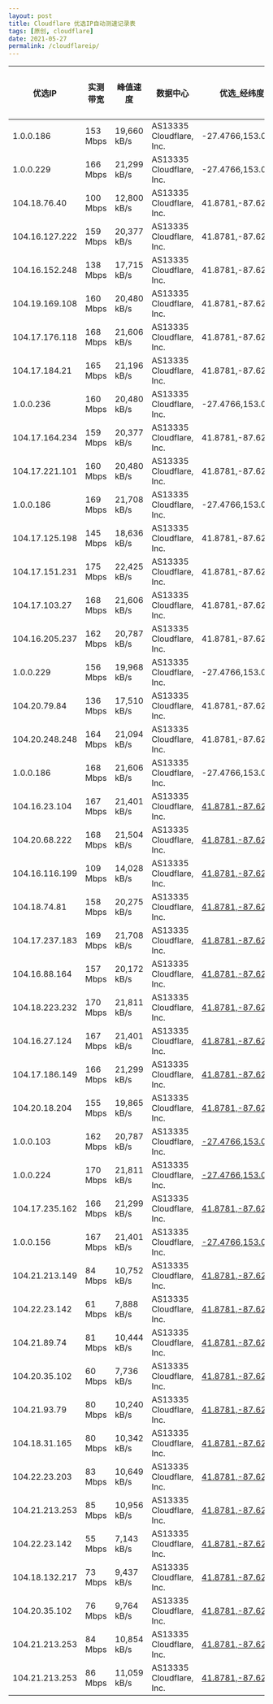 ```yaml
---
layout: post
title: Cloudflare 优选IP自动测速记录表
tags: [原创, cloudflare]
date: 2021-05-27
permalink: /cloudflareip/
---
```


| 优选IP | 实测带宽 | 峰值速度 | 数据中心 | 优选_经纬度 | 优选_国家 | 优选_区域 | 优选_城市 | 实测地_经纬度 | 实测地_国家 | 实测地_区域 | 实测地_城市 | 测试耗时 | 测试时间 |
| -- | -- | -- | -- | -- | -- | -- | -- | -- | -- | -- | -- | -- | -- |
|  1.0.0.186  |  153 Mbps  |              19,660 kB/s |  AS13335 Cloudflare, Inc.  |  -27.4766,153.0166  |  Australia |  Queensland | South Brisbane | 31.2337,121.5319 | China | Shanghai | Pudong | 46 秒 | 20210527-160504  |
|  1.0.0.229  |  166 Mbps  |              21,299 kB/s |  AS13335 Cloudflare, Inc.  |  -27.4766,153.0166  |  Australia |  Queensland | South Brisbane | 31.2337,121.5319 | China | Shanghai | Pudong | 94 秒 | 20210527-160504  |
|  104.18.76.40  |  100 Mbps  |              12,800 kB/s |  AS13335 Cloudflare, Inc.  |  41.8781,-87.6298  |  United States |  Illinois | Chicago | 31.2337,121.5319 | China | Shanghai | Pudong | 141 秒 | 20210527-160504  |
|  104.16.127.222  |  159 Mbps  |              20,377 kB/s |  AS13335 Cloudflare, Inc.  |  41.8781,-87.6298  |  United States |  Illinois | Chicago | 31.2337,121.5319 | China | Shanghai | Pudong | 189 秒 | 20210527-160504  |
|  104.16.152.248  |  138 Mbps  |              17,715 kB/s |  AS13335 Cloudflare, Inc.  |  41.8781,-87.6298  |  United States |  Illinois | Chicago | 31.2337,121.5319 | China | Shanghai | Pudong | 238 秒 | 20210527-160504  |
|  104.19.169.108  |  160 Mbps  |              20,480 kB/s |  AS13335 Cloudflare, Inc.  |  41.8781,-87.6298  |  United States |  Illinois | Chicago | 31.2337,121.5319 | China | Shanghai | Pudong | 288 秒 | 20210527-160504  |
|  104.17.176.118  |  168 Mbps  |              21,606 kB/s |  AS13335 Cloudflare, Inc.  |  41.8781,-87.6298  |  United States |  Illinois | Chicago | 31.2337,121.5319 | China | Shanghai | Pudong | 336 秒 | 20210527-160504  |
|  104.17.184.21  |  165 Mbps  |              21,196 kB/s |  AS13335 Cloudflare, Inc.  |  41.8781,-87.6298  |  United States |  Illinois | Chicago | 31.2337,121.5319 | China | Shanghai | Pudong | 387 秒 | 20210527-160504  |
|  1.0.0.236  |  160 Mbps  |              20,480 kB/s |  AS13335 Cloudflare, Inc.  |  -27.4766,153.0166  |  Australia |  Queensland | South Brisbane | 31.2337,121.5319 | China | Shanghai | Pudong | 440 秒 | 20210527-160504  |
|  104.17.164.234  |  159 Mbps  |              20,377 kB/s |  AS13335 Cloudflare, Inc.  |  41.8781,-87.6298  |  United States |  Illinois | Chicago | 31.2337,121.5319 | China | Shanghai | Pudong | 492 秒 | 20210527-160504  |
|  104.17.221.101  |  160 Mbps  |              20,480 kB/s |  AS13335 Cloudflare, Inc.  |  41.8781,-87.6298  |  United States |  Illinois | Chicago | 31.2337,121.5319 | China | Shanghai | Pudong | 46 秒 | 20210527-162156  |
|  1.0.0.186  |  169 Mbps  |              21,708 kB/s |  AS13335 Cloudflare, Inc.  |  -27.4766,153.0166  |  Australia |  Queensland | South Brisbane | 31.2337,121.5319 | China | Shanghai | Pudong | 95 秒 | 20210527-162156  |
|  104.17.125.198  |  145 Mbps  |              18,636 kB/s |  AS13335 Cloudflare, Inc.  |  41.8781,-87.6298  |  United States |  Illinois | Chicago | 31.2337,121.5319 | China | Shanghai | Pudong | 143 秒 | 20210527-162156  |
|  104.17.151.231  |  175 Mbps  |              22,425 kB/s |  AS13335 Cloudflare, Inc.  |  41.8781,-87.6298  |  United States |  Illinois | Chicago | 31.2337,121.5319 | China | Shanghai | Pudong | 191 秒 | 20210527-162156  |
|  104.17.103.27  |  168 Mbps  |              21,606 kB/s |  AS13335 Cloudflare, Inc.  |  41.8781,-87.6298  |  United States |  Illinois | Chicago | 31.2337,121.5319 | China | Shanghai | Pudong | 243 秒 | 20210527-162156  |
|  104.16.205.237  |  162 Mbps  |              20,787 kB/s |  AS13335 Cloudflare, Inc.  |  41.8781,-87.6298  |  United States |  Illinois | Chicago | 31.2337,121.5319 | China | Shanghai | Pudong | 293 秒 | 20210527-162156  |
|  1.0.0.229  |  156 Mbps  |              19,968 kB/s |  AS13335 Cloudflare, Inc.  |  -27.4766,153.0166  |  Australia |  Queensland | South Brisbane | 31.2337,121.5319 | China | Shanghai | Pudong | 345 秒 | 20210527-162156  |
|  104.20.79.84  |  136 Mbps  |              17,510 kB/s |  AS13335 Cloudflare, Inc.  |  41.8781,-87.6298  |  United States |  Illinois | Chicago | 31.2337,121.5319 | China | Shanghai | Pudong | 403 秒 | 20210527-162156  |
|  104.20.248.248  |  164 Mbps  |              21,094 kB/s |  AS13335 Cloudflare, Inc.  |  41.8781,-87.6298  |  United States |  Illinois | Chicago | 31.2337,121.5319 | China | Shanghai | Pudong | 453 秒 | 20210527-162156  |
|  1.0.0.186  |  168 Mbps  |              21,606 kB/s |  AS13335 Cloudflare, Inc.  |  -27.4766,153.0166  |  Australia |  Queensland | South Brisbane | 31.2337,121.5319 | China | Shanghai | Pudong | 503 秒 | 20210527-162156  |
|  104.16.23.104  |  167 Mbps  |              21,401 kB/s |  AS13335 Cloudflare, Inc.  |  [41.8781,-87.6298](https:///www.google.com/maps?q=41.8781,-87.6298)  |  United States |  Illinois | Chicago | [31.2337,121.5319](https:///www.google.com/maps?q=31.2337,121.5319) | China | Shanghai | Pudong | 56 秒 | 20210527-170921  |
|  104.20.68.222  |  168 Mbps  |              21,504 kB/s |  AS13335 Cloudflare, Inc.  |  [41.8781,-87.6298](https:///www.google.com/maps?q=41.8781,-87.6298)  |  United States |  Illinois | Chicago | [31.2337,121.5319](https:///www.google.com/maps?q=31.2337,121.5319) | China | Shanghai | Pudong | 106 秒 | 20210527-170921  |
|  104.16.116.199  |  109 Mbps  |              14,028 kB/s |  AS13335 Cloudflare, Inc.  |  [41.8781,-87.6298](https:///www.google.com/maps?q=41.8781,-87.6298)  |  United States |  Illinois | Chicago | [31.2337,121.5319](https:///www.google.com/maps?q=31.2337,121.5319) | China | Shanghai | Pudong | 157 秒 | 20210527-170921  |
|  104.18.74.81  |  158 Mbps  |              20,275 kB/s |  AS13335 Cloudflare, Inc.  |  [41.8781,-87.6298](https:///www.google.com/maps?q=41.8781,-87.6298)  |  United States |  Illinois | Chicago | [31.2337,121.5319](https:///www.google.com/maps?q=31.2337,121.5319) | China | Shanghai | Pudong | 47 秒 | 20210527-173343  |
|  104.17.237.183  |  169 Mbps  |              21,708 kB/s |  AS13335 Cloudflare, Inc.  |  [41.8781,-87.6298](https:///www.google.com/maps?q=41.8781,-87.6298)  |  United States |  Illinois | Chicago | [31.2337,121.5319](https:///www.google.com/maps?q=31.2337,121.5319) | China | Shanghai | Pudong | 102 秒 | 20210527-173343  |
|  104.16.88.164  |  157 Mbps  |              20,172 kB/s |  AS13335 Cloudflare, Inc.  |  [41.8781,-87.6298](https:///www.google.com/maps?q=41.8781,-87.6298)  |  United States |  Illinois | Chicago | [31.2337,121.5319](https:///www.google.com/maps?q=31.2337,121.5319) | China | Shanghai | Pudong | 157 秒 | 20210527-173343  |
|  104.18.223.232  |  170 Mbps  |              21,811 kB/s |  AS13335 Cloudflare, Inc.  |  [41.8781,-87.6298](https:///www.google.com/maps?q=41.8781,-87.6298)  |  United States |  Illinois | Chicago | [31.2337,121.5319](https:///www.google.com/maps?q=31.2337,121.5319) | China | Shanghai | Pudong | 205 秒 | 20210527-173343  |
|  104.16.27.124  |  167 Mbps  |              21,401 kB/s |  AS13335 Cloudflare, Inc.  |  [41.8781,-87.6298](https:///www.google.com/maps?q=41.8781,-87.6298)  |  United States |  Illinois | Chicago | [31.2337,121.5319](https:///www.google.com/maps?q=31.2337,121.5319) | China | Shanghai | Pudong | 254 秒 | 20210527-173343  |
|  104.17.186.149  |  166 Mbps  |              21,299 kB/s |  AS13335 Cloudflare, Inc.  |  [41.8781,-87.6298](https:///www.google.com/maps?q=41.8781,-87.6298)  |  United States |  Illinois | Chicago | [31.2337,121.5319](https:///www.google.com/maps?q=31.2337,121.5319) | China | Shanghai | Pudong | 56 秒 | 20210527-173910  |
|  104.20.18.204  |  155 Mbps  |              19,865 kB/s |  AS13335 Cloudflare, Inc.  |  [41.8781,-87.6298](https:///www.google.com/maps?q=41.8781,-87.6298)  |  United States |  Illinois | Chicago | [31.2337,121.5319](https:///www.google.com/maps?q=31.2337,121.5319) | China | Shanghai | Pudong | 105 秒 | 20210527-173910  |
|  1.0.0.103  |  162 Mbps  |              20,787 kB/s |  AS13335 Cloudflare, Inc.  |  [-27.4766,153.0166](https:///www.google.com/maps?q=-27.4766,153.0166)  |  Australia |  Queensland | South Brisbane | [31.2337,121.5319](https:///www.google.com/maps?q=31.2337,121.5319) | China | Shanghai | Pudong | 154 秒 | 20210527-173910  |
|  1.0.0.224  |  170 Mbps  |              21,811 kB/s |  AS13335 Cloudflare, Inc.  |  [-27.4766,153.0166](https:///www.google.com/maps?q=-27.4766,153.0166)  |  Australia |  Queensland | South Brisbane | [31.2337,121.5319](https:///www.google.com/maps?q=31.2337,121.5319) | China | Shanghai | Pudong | 47 秒 | 20210527-174253  |
|  104.17.235.162  |  166 Mbps  |              21,299 kB/s |  AS13335 Cloudflare, Inc.  |  [41.8781,-87.6298](https:///www.google.com/maps?q=41.8781,-87.6298)  |  United States |  Illinois | Chicago | [31.2337,121.5319](https:///www.google.com/maps?q=31.2337,121.5319) | China | Shanghai | Pudong | 96 秒 | 20210527-174253  |
|  1.0.0.156  |  167 Mbps  |              21,401 kB/s |  AS13335 Cloudflare, Inc.  |  [-27.4766,153.0166](https:///www.google.com/maps?q=-27.4766,153.0166)  |  Australia |  Queensland | South Brisbane | [31.2337,121.5319](https:///www.google.com/maps?q=31.2337,121.5319) | China | Shanghai | Pudong | 154 秒 | 20210527-174253  |
|  104.21.213.149  |  84 Mbps  |              10,752 kB/s |  AS13335 Cloudflare, Inc.  |  [41.8781,-87.6298](https:///www.google.com/maps?q=41.8781,-87.6298)  |  United States |  Illinois | Chicago | [39.9822,116.306](https:///www.google.com/maps?q=39.9822,116.306) | China | Beijing | Haidian | 48 秒 | 20210527-180848  |
|  104.22.23.142  |  61 Mbps  |               7,888 kB/s |  AS13335 Cloudflare, Inc.  |  [41.8781,-87.6298](https:///www.google.com/maps?q=41.8781,-87.6298)  |  United States |  Illinois | Chicago | [39.9822,116.306](https:///www.google.com/maps?q=39.9822,116.306) | China | Beijing | Haidian | 48 秒 | 20210527-181024  |
|  104.21.89.74  |  81 Mbps  |              10,444 kB/s |  AS13335 Cloudflare, Inc.  |  [41.8781,-87.6298](https:///www.google.com/maps?q=41.8781,-87.6298)  |  United States |  Illinois | Chicago | [39.9822,116.306](https:///www.google.com/maps?q=39.9822,116.306) | China | Beijing | Haidian | 107 秒 | 20210527-181024  |
|  104.20.35.102  |  60 Mbps  |               7,736 kB/s |  AS13335 Cloudflare, Inc.  |  [41.8781,-87.6298](https:///www.google.com/maps?q=41.8781,-87.6298)  |  United States |  Illinois | Chicago | [39.9822,116.306](https:///www.google.com/maps?q=39.9822,116.306) | China | Beijing | Haidian | 158 秒 | 20210527-181024  |
|  104.21.93.79  |  80 Mbps  |              10,240 kB/s |  AS13335 Cloudflare, Inc.  |  [41.8781,-87.6298](https:///www.google.com/maps?q=41.8781,-87.6298)  |  United States |  Illinois | Chicago | [39.9822,116.306](https:///www.google.com/maps?q=39.9822,116.306) | China | Beijing | Haidian | 207 秒 | 20210527-181024  |
|  104.18.31.165  |  80 Mbps  |              10,342 kB/s |  AS13335 Cloudflare, Inc.  |  [41.8781,-87.6298](https:///www.google.com/maps?q=41.8781,-87.6298)  |  United States |  Illinois | Chicago | [39.9822,116.306](https:///www.google.com/maps?q=39.9822,116.306) | China | Beijing | Haidian | 256 秒 | 20210527-181024  |
|  104.22.23.203  |  83 Mbps  |              10,649 kB/s |  AS13335 Cloudflare, Inc.  |  [41.8781,-87.6298](https:///www.google.com/maps?q=41.8781,-87.6298)  |  United States |  Illinois | Chicago | [39.9822,116.306](https:///www.google.com/maps?q=39.9822,116.306) | China | Beijing | Haidian | 316 秒 | 20210527-181024  |
|  104.21.213.253  |  85 Mbps  |              10,956 kB/s |  AS13335 Cloudflare, Inc.  |  [41.8781,-87.6298](https:///www.google.com/maps?q=41.8781,-87.6298)  |  United States |  Illinois | Chicago | [39.9822,116.306](https:///www.google.com/maps?q=39.9822,116.306) | China | Beijing | Haidian | 376 秒 | 20210527-181024  |
|  104.22.23.142  |  55 Mbps  |               7,143 kB/s |  AS13335 Cloudflare, Inc.  |  [41.8781,-87.6298](https:///www.google.com/maps?q=41.8781,-87.6298)  |  United States |  Illinois | Chicago | [39.9822,116.306](https:///www.google.com/maps?q=39.9822,116.306) | China | Beijing | Haidian | 429 秒 | 20210527-181024  |
|  104.18.132.217  |  73 Mbps  |               9,437 kB/s |  AS13335 Cloudflare, Inc.  |  [41.8781,-87.6298](https:///www.google.com/maps?q=41.8781,-87.6298)  |  United States |  Illinois | Chicago | [39.9822,116.306](https:///www.google.com/maps?q=39.9822,116.306) | China | Beijing | Haidian | 477 秒 | 20210527-181024  |
|  104.20.35.102  |  76 Mbps  |               9,764 kB/s |  AS13335 Cloudflare, Inc.  |  [41.8781,-87.6298](https:///www.google.com/maps?q=41.8781,-87.6298)  |  United States |  Illinois | Chicago | [39.9822,116.306](https:///www.google.com/maps?q=39.9822,116.306) | China | Beijing | Haidian | 527 秒 | 20210527-181024  |
|  104.21.213.253  |  84 Mbps  |              10,854 kB/s |  AS13335 Cloudflare, Inc.  |  [41.8781,-87.6298](https:///www.google.com/maps?q=41.8781,-87.6298)  |  United States |  Illinois | Chicago | [39.9822,116.306](https:///www.google.com/maps?q=39.9822,116.306) | China | Beijing | Haidian | 58 秒 | 20210527-182105  |
|  104.21.213.253  |  86 Mbps  |              11,059 kB/s |  AS13335 Cloudflare, Inc.  |  [41.8781,-87.6298](https:///www.google.com/maps?q=41.8781,-87.6298)  |  United States |  Illinois | Chicago | [39.9822,116.306](https:///www.google.com/maps?q=39.9822,116.306) | China | Beijing | Haidian | 117 秒 | 20210527-182105  |

